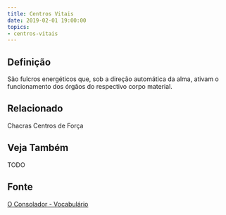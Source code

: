 ```yaml
---
title: Centros Vitais
date: 2019-02-01 19:00:00
topics:
- centros-vitais
---
```


## Definição
São fulcros energéticos que, sob a direção automática da alma, ativam o
funcionamento dos órgãos do respectivo corpo material. 

## Relacionado
Chacras
Centros de Força

## Veja Também
TODO

## Fonte
[O Consolador - Vocabulário](http://www.oconsolador.com.br/linkfixo/vocabulario/principal.html)


